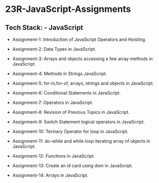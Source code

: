 # 23R-JavaScript-Assignments

## Tech Stack: - JavaScript

* Assignment-1: Introduction of JavaScript Operators and Hoisting.

* Assignment-2: Data Types in JavaScript.

* Assignment-3: Arrays and objects accessing a few array methods in JavaScript.

* Assignment-4: Methods in Strings JavaScript.

* Assignment-5: for-in,for-of, arrays, strings and objects in JavaScript.

* Assignment-6: Conditional Statements in JavaScript.

* Assignment-7: Operators in JavaScript.

* Assignment-8: Revision of Previous Topics in JavaScript.

* Assignment-9: Switch Statement logical operators in JavaScript.

* Assignment-10: Terinary Operator for loop in JavaScript.

* Assignment-11: do-while and while loop iterating array of objects in JavaScript.

* Assignment-12: Functions in JavaScript.

* Assignment-13: Create an id card using dom in JavaScript.

* Assignment-14: Arrays in JavaScript.
